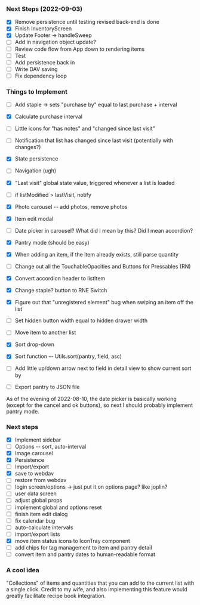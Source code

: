 ### Next Steps (2022-09-03)

- [x] Remove persistence until testing revised back-end is done
- [x] Finish InventoryScreen
- [x] Update Footer -> handleSweep
- [ ] Add in navigation object update?
- [ ] Review code flow from App down to rendering items
- [ ] Test
- [ ] Add persistence back in
- [ ] Write DAV saving
- [ ] Fix dependency loop

### Things to Implement

- [ ] Add staple -> sets "purchase by" equal to last purchase + interval
- [x] Calculate purchase interval
- [ ] Little icons for "has notes" and "changed since last visit"
- [ ] Notification that list has changed since last visit (potentially with changes?)
- [x] State persistence
- [ ] Navigation (ugh)
- [x] "Last visit" global state value, triggered whenever a list is loaded
- [ ] if listModified > lastVisit, notify
- [x] Photo carousel -- add photos, remove photos
- [x] Item edit modal
- [ ] Date picker in carousel?  What did I mean by this?  Did I mean accordion?
- [x] Pantry mode (should be easy)
- [x] When adding an item, if the item already exists, still parse quantity
- [ ] Change out all the TouchableOpacities and Buttons for Pressables (RN)
- [x] Convert accordion header to listItem
- [x] Change staple? button to RNE Switch
- [x] Figure out that "unregistered element" bug when swiping an item off the list
- [ ] Set hidden button width equal to hidden drawer width
- [ ] Move item to another list
- [x] Sort drop-down
- [x] Sort function -- Utils.sort(pantry, field, asc)
- [ ] Add little up/down arrow next to field in detail view to show current sort by
- [ ] Export pantry to JSON file


As of the evening of 2022-08-10, the date picker is basically working (except for the
cancel and ok buttons), so next I should probably implement pantry mode.

### Next steps

- [x] Implement sidebar
- [ ] Options -- sort, auto-interval
- [x] Image carousel
- [x] Persistence
- [ ] Import/export
- [x] save to webdav
- [ ] restore from webdav
- [ ] login screen/options -> just put it on options page? like joplin?
- [ ] user data screen
- [ ] adjust global props
- [ ] implement global and options reset
- [ ] finish item edit dialog
- [ ] fix calendar bug
- [ ] auto-calculate intervals
- [ ] import/export lists
- [x] move item status icons to IconTray component
- [ ] add chips for tag management to item and pantry detail
- [ ] convert item and pantry dates to human-readable format

### A cool idea

"Collections" of items and quantities that you can add to the current list with a
single click.  Credit to my wife, and also implementing this feature would greatly
facilitate recipe book integration.
